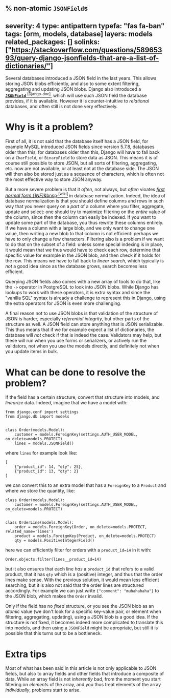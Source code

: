 % non-atomic `JSONField`s
---
severity: 4
type: antipattern
typefa: "fas fa-ban"
tags: [orm, models, database]
layers: models
related_packages: []
solinks: ["https://stackoverflow.com/questions/58965393/query-django-jsonfields-that-are-a-list-of-dictionaries/"]
---

Several databases introduced a JSON field in the last years. This allows storing JSON blobs efficiently, and also to some extent filtering, aggregating and updating JSON blobs. Django also introduced a [**`JSONField`**&nbsp;<sup>\[Django-doc\]</sup>](https://docs.djangoproject.com/en/stable/ref/models/fields/#django.db.models.JSONField), which will use such JSON field the database provides, if it is available. However it is counter-intuitive to *relational* databases, and often still is not done very effectively.

# Why is it a problem?

First of all, it is not said that the database itself has a JSON field, for example MySQL introduced JSON fields since version 5.7.8, databases older than this, for databases older than this, Django will have to fall back on a `CharField`, or `BinaryField` to store data as JSON. This means it is of course still possible to store JSON, but all sorts of filtering, aggregating, etc. now are not available, or at least not at the database side. The JSON will then also be stored just as a sequence of characters, which is often not the most effective way to store JSON anyway.

But a more severe problem is that it *often*, not always, but *often* vioates [*first normal form (1NF)*&bnsp;<sup>\[wiki\]</sup>](https://en.wikipedia.org/wiki/First_normal_form) in database normalization. Indeed, the idea of database normalization is that you should define columns and rows in such way that you never query on a *part* of a column where you filter, aggregate, update and select: one should try to maximize filtering on the *entire* value of the column, since then the column can easily be indexed. If you want to update some part of the database, you thus rewrite these columns entirely. If we have a column with a large blob, and we only want to change one value, then writing a new blob to that column is not efficient: perhaps we have to only change a few characters. Filtering also is a problem if we want to do that on the subset of a field: unless some special indexing is in place, it would mean that we thus would have to check each row, determine that specific value for example in the JSON blob, and then check if it holds for the row. This means we have to fall back to *linear search*, which typically is *not* a good idea since as the database grows, search becomes less efficient.

Querying JSON fields also comes with a new array of tools to do that, like the `->` operator in PostgreSQL to look into JSON blobs. While Django has lookups to work with these operators, it is extra syntax and since the "vanilla SQL" syntax is already a challenge to represent this in Django, using the extra operators for JSON is even more challenging.

A final reason not to use JSON blobs is that validation of the structure of JSON is harder, especially *referential integrity*, but other parts of the structure as well. A JSON field can store anything that is JSON serializable. This thus means that if we for example expect a list of dictionaries, the database will *not* check if that is indeed the case. Validators may help, but these will run when you use forms or serializers, or actively run the validators, not when you use the models directly, and definitely not when you update items in bulk.

# What can be done to resolve the problem?

If the field has a certain structure, convert that structure into models, and *linearize* data. Indeed, imagine that we have a model with:

```
from django.conf import settings
from django.db import models


class Order(models.Model):
    customer = models.ForeignKey(settings.AUTH_USER_MODEL, on_delete=models.PROTECT)
    lines = models.JSONField()
```

where `lines` for example look like:

```
[
    {"product_id": 14, "qty": 25},
    {"product_id": 13, "qty": 2}
]
```

we can convert this to an extra model that has a `ForeignKey` to a `Product` and where we store the quantity, like:


```
class Order(models.Model):
    customer = models.ForeignKey(settings.AUTH_USER_MODEL, on_delete=models.PROTECT)


class OrderLine(models.Model):
    order = models.ForeignKey(Order, on_delete=models.PROTECT, related_name='lines')
    product = models.ForeignKey(Product, on_delete=models.PROTECT)
    qty = models.PositiveIntegerField()
```

here we can efficiently filter for orders with a `product_id=14` in it with:

```
Order.objects.filter(lines__product_id=14)
```

but it also ensures that each line *has* a `product_id` that refers to a valid product, that it has `qty` which is a (positive) integer, and thus that the order lines make sense. With the previous solution, it would mean less efficient searching, but it is also not said that the order lines are structured accordingly. For example we can just write `{"comment": "muhahahaha"}` to the JSON blob, which makes the `Order` invalid.

Only if the field has no *fixed* structure, or you see the JSON blob as an *atomic* value (we don't look for a specific key-value pair, or element when filtering, aggregating, updating), using a JSON blob is a good idea. If the structure is not fixed, it becomes indeed more complicated to translate this into models, and then using a `JSONField` might be apropriate, but still it is possible that this turns out to be a bottleneck.

# Extra tips

Most of what has been said in this article is not only applicable to JSON fields, but also to array fields and other fields that introduce a composite of data. While an array field is not *inherently* bad, from the moment you start filtering on *elements* of the array, and you thus treat elements of the array *individually*, problems start to arise.
